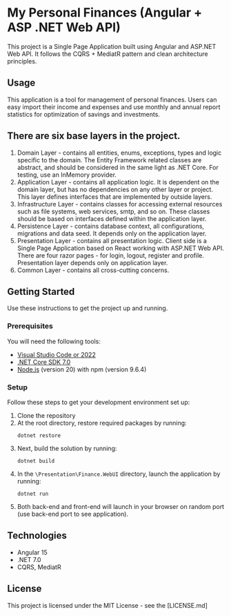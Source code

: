 # My Personal Finances (Angular + ASP .NET Web API)

This project is a Single Page Application built using Angular and ASP.NET Web API. It follows the CQRS + MediatR pattern and clean architecture principles. 

## Usage
This application is a tool for management of personal finances. Users can easy import their income and expenses and use monthly and annual report statistics for optimization of savings and investments. 

## There are six base layers in the project.
1. Domain Layer - contains all entities, enums, exceptions, types and logic specific to the domain. The Entity Framework related classes are abstract, and should be considered in the same light as .NET Core. For testing, use an InMemory provider.
2. Application Layer - contains all application logic. It is dependent on the domain layer, but has no dependencies on any other layer or project. This layer defines interfaces that are implemented by outside layers.
4. Infrastructure Layer - contains classes for accessing external resources such as file systems, web services, smtp, and so on. These classes should be based on interfaces defined within the application layer.
3. Persistence Layer - contains database context, all configurations, migrations and data seed. It depends only on the application layer.
4. Presentation Layer - contains all presentation logic. Client side is a Single Page Application based on React working with ASP.NET Web API. There are four razor pages - for login, logout, register and profile. Presentation layer depends only on application layer.
5. Common Layer - contains all cross-cutting concerns.

## Getting Started
Use these instructions to get the project up and running.

### Prerequisites
You will need the following tools:

* [Visual Studio Code or 2022](https://www.visualstudio.com/downloads/)
* [.NET Core SDK 7.0](https://www.microsoft.com/net/download/dotnet-core/7.0)
* [Node.js](https://nodejs.org/en/) (version 20) with npm (version 9.6.4)

### Setup
Follow these steps to get your development environment set up:

  1. Clone the repository
  2. At the root directory, restore required packages by running:
     ```
     dotnet restore
     ```
  3. Next, build the solution by running:
     ```
     dotnet build     
     ``` 
  4. In the `\Presentation\Finance.WebUI` directory, launch the application by running:
     ```
     dotnet run
     ```
  5. Both back-end and front-end will launch in your browser on random port (use back-end port to see application).

## Technologies
* Angular 15
* .NET 7.0
* CQRS, MediatR
  
## License

This project is licensed under the MIT License - see the [LICENSE.md]
